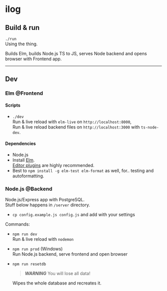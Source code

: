 # ilog

## Build & run

`./run`  
Using the thing.

Builds Elm, builds Node.js TS to JS, serves Node backend and opens browser with Frontend app.

---

## Dev

### Elm @Frontend

#### Scripts

- `./dev`  
  Run & live reload with `elm-live` on `http://localhost:8000`,  
  Run & live reload backend files on `http://localhost:3000` with `ts-node-dev`.

#### Dependencies

- Node.js
- Install [Elm](https://guide.elm-lang.org/install/).  
  [Editor plugins](https://github.com/elm/editor-plugins) are highly recommended.
- Best to `npm install -g elm-test elm-format` as well, for.. testing and autoformatting.

### Node.js @Backend

Node.js/Express app with PostgreSQL.  
Stuff below happens in `/server` directory.

- `cp config.example.js config.js` and add with your settings

Commands:

- `npm run dev`  
  Run & live reload with `nodemon`

- `npm run prod` (Windows)  
  Run Node.js backend, serve frontend and open browser

- `npm run resetdb`

  > **_WARNING_** You will lose all data!

  Wipes the whole database and recreates it.
